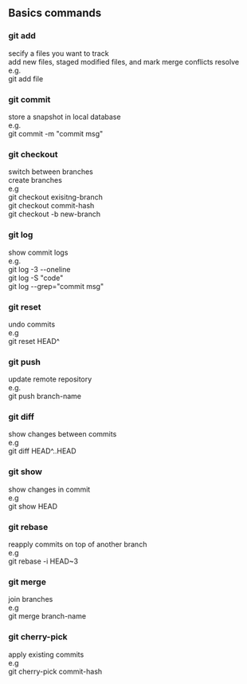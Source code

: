 ## Basics commands

### git add

secify a files you want to track  
 add new files, staged modified files, and mark merge conflicts resolve  
 e.g.  
 git add file

### git commit

store a snapshot in local database  
 e.g.  
 git commit -m "commit msg"

### git checkout

switch between branches  
 create branches  
 e.g  
 git checkout exisitng-branch  
 git checkout commit-hash  
 git checkout -b new-branch

### git log

show commit logs  
 e.g.  
 git log -3 --oneline  
 git log -S "code"  
 git log --grep="commit msg"

### git reset

undo commits  
 e.g  
 git reset HEAD^

### git push

update remote repository  
 e.g.  
 git push branch-name

### git diff

show changes between commits  
 e.g  
 git diff HEAD^..HEAD

### git show

show changes in commit  
 e.g  
 git show HEAD

### git rebase

reapply commits on top of another branch  
 e.g  
 git rebase -i HEAD~3

### git merge

join branches  
 e.g  
 git merge branch-name

### git cherry-pick

apply existing commits  
 e.g  
 git cherry-pick commit-hash
